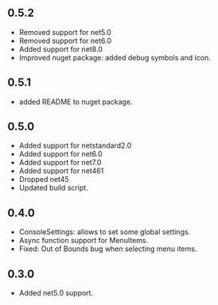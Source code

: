 ## 0.5.2

- Removed support for net5.0
- Removed support for net6.0
- Added support for net8.0
- Improved nuget package: added debug symbols and icon.

## 0.5.1

- added README to nuget package.

## 0.5.0

- Added support for netstandard2.0
- Added support for net6.0
- Added support for net7.0
- Added support for net461
- Dropped net45
- Updated build script.

## 0.4.0

- ConsoleSettings: allows to set some global settings.
- Async function support for MenuItems.
- Fixed: Out of Bounds bug when selecting menu items.

## 0.3.0

- Added net5.0 support.